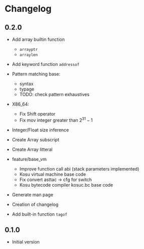 # Changelog

## **0.2.0**

- Add array builtin function
    - ```arrayptr```
    - ```arraylen```

- Add keyword function ```addressof```

- Pattern matching base:
    - syntax
    - typage
    - TODO: check pattern exhaustives

- X86_64: 
    - Fix Shift operator
    - Fix mov integer greater than $2^{31} - 1$

- Integer/Float size inference

- Create Array subscript

- Create Array litteral

- feature/base_vm
    - Improve function call abi (stack parameters implemented)
    - Kosu virtual machine base code
    - Fix convert asttac -> cfg for switch
    - Kosu bytecode compiler kosuc.bc base code
    

- Generate man page

- Creation of changelog
- Add built-in function ```tagof```

## **0.1.0**

- Initial version